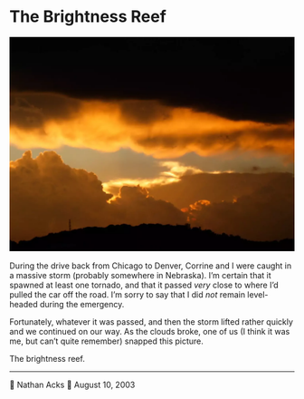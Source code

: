 # The Brightness Reef

![An orange sunset sandwiched between dark storm clouds and the silhouette of a nearby hill](assets/22531e3f5e20f91efcfb6b28e089831b.webp)

During the drive back from Chicago to Denver, Corrine and I were caught in a massive storm (probably somewhere in Nebraska). I’m certain that it spawned at least one tornado, and that it passed *very* close to where I’d pulled the car off the road. I’m sorry to say that I did *not* remain level-headed during the emergency.

Fortunately, whatever it was passed, and then the storm lifted rather quickly and we continued on our way. As the clouds broke, one of us (I think it was me, but can’t quite remember) snapped this picture.

The brightness reef.

- - - -

👤 Nathan Acks
📅 August 10, 2003

